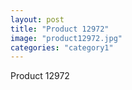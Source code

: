```yaml
---
layout: post
title: "Product 12972"
image: "product12972.jpg"
categories: "category1"
---
```

Product 12972
